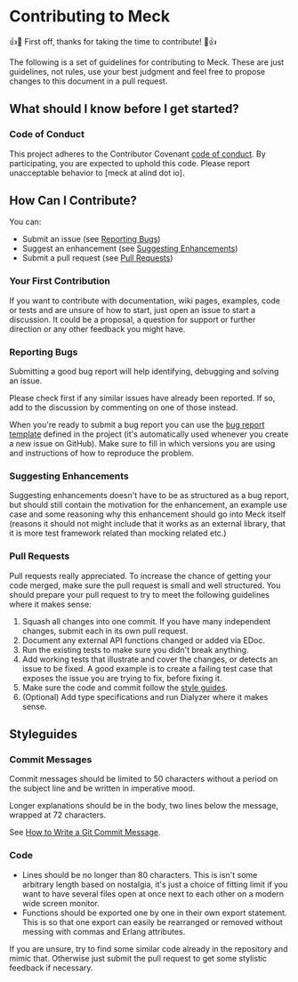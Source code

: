 # Contributing to Meck

:+1::tada: First off, thanks for taking the time to contribute! :tada::+1:

The following is a set of guidelines for contributing to Meck. These are just
guidelines, not rules, use your best judgment and feel free to propose changes
to this document in a pull request.

## What should I know before I get started?

### Code of Conduct

This project adheres to the Contributor Covenant
[code of conduct](CODE_OF_CONDUCT.md). By participating, you are expected to
uphold this code. Please report unacceptable behavior to
[meck at alind dot io].

## How Can I Contribute?

You can:

* Submit an issue (see [Reporting Bugs](#reporting-bugs))
* Suggest an enhancement (see [Suggesting Enhancements](#suggesting-enhancements))
* Submit a pull request (see [Pull Requests](#pull-requests))

### Your First Contribution

If you want to contribute with documentation, wiki pages, examples, code or
tests and are unsure of how to start, just open an issue to start a discussion.
It could be a proposal, a question for support or further direction or any
other feedback you might have.

### Reporting Bugs

Submitting a good bug report will help identifying, debugging and solving an
issue.

Please check first if any similar issues have already been reported. If so,
add to the discussion by commenting on one of those instead.

When you're ready to submit a bug report you can use the
[bug report template](.github/ISSUE_TEMPLATE.md) defined in the project (it's
automatically used whenever you create a new issue on GitHub). Make sure to
fill in which versions you are using and instructions of how to reproduce the
problem.

### Suggesting Enhancements

Suggesting enhancements doesn't have to be as structured as a bug report, but
should still contain the motivation for the enhancement, an example use case
and some reasoning why this enhancement should go into Meck itself (reasons it
should not might include that it works as an external library, that it is more
test framework related than mocking related etc.)

### Pull Requests

Pull requests really appreciated. To increase the chance of getting your code
merged, make sure the pull request is small and well structured. You should
prepare your pull request to try to meet the following guidelines where it
makes sense:

1. Squash all changes into one commit. If you have many independent changes,
   submit each in its own pull request.
2. Document any external API functions changed or added via EDoc.
3. Run the existing tests to make sure you didn't break anything.
3. Add working tests that illustrate and cover the changes, or detects an issue
   to be fixed. A good example is to create a failing test case that exposes
   the issue you are trying to fix, before fixing it.
4. Make sure the code and commit follow the [style guides](#styleguides).
5. (Optional) Add type specifications and run Dialyzer where it makes sense.

## Styleguides

### Commit Messages

Commit messages should be limited to 50 characters without a period on the
subject line and be written in imperative mood.

Longer explanations should be in the body, two lines below the message, wrapped
at 72 characters.

See [How to Write a Git Commit Message](http://chris.beams.io/posts/git-commit/).

### Code

* Lines should be no longer than 80 characters. This is isn't some arbitrary
  length based on nostalgia, it's just a choice of fitting limit if you want to
  have several files open at once next to each other on a modern wide screen
  monitor.
* Functions should be exported one by one in their own export statement. This
  is so that one export can easily be rearranged or removed without messing
  with commas and Erlang attributes.

If you are unsure, try to find some similar code already in the repository and
mimic that. Otherwise just submit the pull request to get some stylistic
feedback if necessary.

